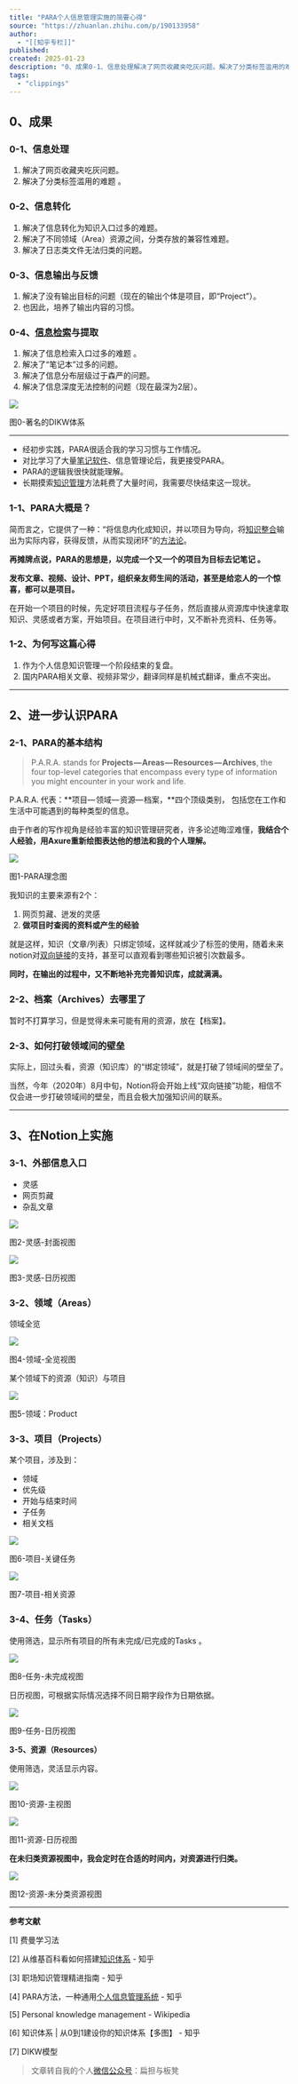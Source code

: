 ```yaml
---
title: "PARA个人信息管理实施的简要心得"
source: "https://zhuanlan.zhihu.com/p/190133958"
author:
  - "[[知乎专栏]]"
published:
created: 2025-01-23
description: "0、成果0-1、信息处理解决了网页收藏夹吃灰问题。解决了分类标签滥用的难题 。0-2、信息转化解决了信息转化为知识入口过多的难题。解决了不同领域（Area）资源之间，分类存放的兼容性难题。解决了日志类文件无法归…"
tags:
  - "clippings"
---
```

## **0、成果**

### **0-1、信息处理**

1. 解决了网页收藏夹吃灰问题。
2. 解决了分类标签滥用的难题 。

### **0-2、信息转化**

1. 解决了信息转化为知识入口过多的难题。
2. 解决了不同领域（Area）资源之间，分类存放的兼容性难题。
3. 解决了日志类文件无法归类的问题。

### **0-3、信息输出与反馈**

1. 解决了没有输出目标的问题（现在的输出个体是项目，即“Project”）。
2. 也因此，培养了输出内容的习惯。

### **0-4、[信息检索](https://zhida.zhihu.com/search?content_id=130384843&content_type=Article&match_order=1&q=%E4%BF%A1%E6%81%AF%E6%A3%80%E7%B4%A2&zhida_source=entity)与提取**

1. 解决了信息检索入口过多的难题 。
2. 解决了“笔记本”过多的问题。
3. 解决了信息分布层级过于森严的问题。
4. 解决了信息深度无法控制的问题（现在最深为2层）。

![](https://pica.zhimg.com/v2-911ac6882d9aaffb43de0acd93bc819a_1440w.jpg)

图0-著名的DIKW体系

---

- 经初步实践，PARA很适合我的学习习惯与工作情况。
- 对比学习了大量[笔记软件](https://zhida.zhihu.com/search?content_id=130384843&content_type=Article&match_order=1&q=%E7%AC%94%E8%AE%B0%E8%BD%AF%E4%BB%B6&zhida_source=entity)、信息管理论后，我更接受PARA。
- PARA的逻辑我很快就能理解。
- 长期摸索[知识管理](https://zhida.zhihu.com/search?content_id=130384843&content_type=Article&match_order=1&q=%E7%9F%A5%E8%AF%86%E7%AE%A1%E7%90%86&zhida_source=entity)方法耗费了大量时间，我需要尽快结束这一现状。

### **1-1、PARA大概是？**

简而言之，它提供了一种：“将信息内化成知识，并以项目为导向，将[知识整合](https://zhida.zhihu.com/search?content_id=130384843&content_type=Article&match_order=1&q=%E7%9F%A5%E8%AF%86%E6%95%B4%E5%90%88&zhida_source=entity)输出为实际内容，获得反馈，从而实现闭环”的[方法论](https://zhida.zhihu.com/search?content_id=130384843&content_type=Article&match_order=1&q=%E6%96%B9%E6%B3%95%E8%AE%BA&zhida_source=entity)。

**再摊牌点说，PARA的思想是，以完成一个又一个的项目为目标去记笔记 。**

**发布文章、视频、设计、PPT，组织亲友师生间的活动，甚至是给恋人的一个惊喜，都可以是项目。**

在开始一个项目的时候，先定好项目流程与子任务，然后直接从资源库中快速拿取知识、灵感或者方案，开始项目。在项目进行中时，又不断补充资料、任务等。

### **1-2、为何写这篇心得**

1. 作为个人信息知识管理一个阶段结束的复盘。
2. 国内PARA相关文章、视频非常少，翻译同样是机械式翻译，重点不突出。

---

## **2、进一步认识PARA**

### **2-1、PARA的基本结构**

> P.A.R.A. stands for **Projects — Areas — Resources — Archives**, the four top-level categories that encompass every type of information you might encounter in your work and life.

P.A.R.A. 代表：**项目— 领域— 资源— 档案，**四个顶级类别， 包括您在工作和生活中可能遇到的每种类型的信息。

由于作者的写作视角是经验丰富的知识管理研究者，许多论述晦涩难懂，**我结合个人经验，用Axure重新绘图表达他的想法和我的个人理解。**

![](https://pica.zhimg.com/v2-735e3bdfe32b605ed2d1bba3fa0b6c74_1440w.jpg)

图1-PARA理念图

我知识的主要来源有2个：

1. 网页剪藏、迸发的灵感
2. **做项目时查阅的资料或产生的经验**

就是这样，知识（文章/列表）只绑定领域，这样就减少了标签的使用，随着未来notion对[双向链接](https://zhida.zhihu.com/search?content_id=130384843&content_type=Article&match_order=1&q=%E5%8F%8C%E5%90%91%E9%93%BE%E6%8E%A5&zhida_source=entity)的支持，甚至可以直观看到哪些知识被引次数最多。

**同时，在输出的过程中，又不断地补充完善知识库，成就满满。**

### **2-2、档案（Archives）去哪里了**

暂时不打算学习，但是觉得未来可能有用的资源，放在【档案】。

### **2-3、如何打破领域间的壁垒**

实际上，回过头看，资源（知识库）的“绑定领域”，就是打破了领域间的壁垒了。

当然，今年（2020年）8月中旬，Notion将会开始上线“双向链接”功能，相信不仅会进一步打破领域间的壁垒，而且会极大加强知识间的联系。

---

## **3、在Notion上实施**

### **3-1、外部信息入口**

- 灵感
- 网页剪藏
- 杂乱文章

![](https://pic4.zhimg.com/v2-0c850d41cbbea46ef874a412c7cfa611_1440w.jpg)

图2-灵感-封面视图

![](https://pica.zhimg.com/v2-3abf53b44bfb00d20f3588c59ef4a0d4_1440w.jpg)

图3-灵感-日历视图

### **3-2、领域（Areas）**

领域全览

![](https://pica.zhimg.com/v2-9ab4a0d9fb8574ed93ea42b7f38803c2_1440w.jpg)

图4-领域-全览视图

某个领域下的资源（知识）与项目

![](https://pic2.zhimg.com/v2-404803ce4a813827857ca0eea63ce695_1440w.jpg)

图5-领域：Product

### **3-3、项目（Projects）**

某个项目，涉及到：

- 领域
- 优先级
- 开始与结束时间
- 子任务
- 相关文档

![](https://pic1.zhimg.com/v2-114920a363a4d36b72cc039dc55585fc_1440w.jpg)

图6-项目-关键任务

![](https://pic4.zhimg.com/v2-fb35eda8c6ee30d88913b8f4c798bd4f_1440w.jpg)

图7-项目-相关资源

### **3-4、任务（Tasks）**

使用筛选，显示所有项目的所有未完成/已完成的Tasks 。

![](https://pic2.zhimg.com/v2-600526defa2b7643c04d69a43dd4cd0b_1440w.jpg)

图8-任务-未完成视图

日历视图，可根据实际情况选择不同日期字段作为日期依据。

![](https://pic3.zhimg.com/v2-baa896d87aec8052c61cbefb6d02e04c_1440w.jpg)

图9-任务-日历视图

**3-5、资源（Resources）**

使用筛选，灵活显示内容。

![](https://picx.zhimg.com/v2-a95c4b61220dee98e0fc7d3774d28589_1440w.jpg)

图10-资源-主视图

![](https://pic3.zhimg.com/v2-064ef0ffe59aa6664c49cd751348e9a0_1440w.jpg)

图11-资源-日历视图

**在未归类资源视图中，我会定时在合适的时间内，对资源进行归类。**

![](https://pic3.zhimg.com/v2-f4016f9f7d227a7faf9f4a0291d920e4_1440w.jpg)

图12-资源-未分类资源视图

---

**参考文献**

\[1\] 费曼学习法

\[2\] 从维基百科看如何搭建[知识体系](https://zhida.zhihu.com/search?content_id=130384843&content_type=Article&match_order=1&q=%E7%9F%A5%E8%AF%86%E4%BD%93%E7%B3%BB&zhida_source=entity) - 知乎

\[3\] 职场知识管理精进指南 - 知乎

\[4\] PARA方法，一种通用[个人信息管理系统](https://zhida.zhihu.com/search?content_id=130384843&content_type=Article&match_order=1&q=%E4%B8%AA%E4%BA%BA%E4%BF%A1%E6%81%AF%E7%AE%A1%E7%90%86%E7%B3%BB%E7%BB%9F&zhida_source=entity) - 知乎

\[5\] Personal knowledge management - Wikipedia

\[6\] 知识体系 | 从0到1建设你的知识体系【多图】 - 知乎

\[7\] DIKW模型

> 文章转自我的个人[微信公众号](https://zhida.zhihu.com/search?content_id=130384843&content_type=Article&match_order=1&q=%E5%BE%AE%E4%BF%A1%E5%85%AC%E4%BC%97%E5%8F%B7&zhida_source=entity)：扁担与板凳